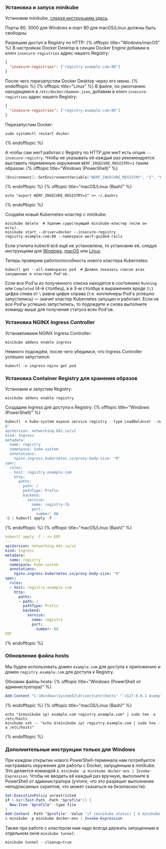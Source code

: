 ### Установка и запуск minikube

Установим minikube, [следуя инструкциям здесь](https://minikube.sigs.k8s.io/docs/start/).

Порты 80, 3000 для Windows и порт 80 для macOS/Linux должны быть свободны.

Разрешим доступ в Registry по HTTP:
{% offtopic title="Windows/macOS" %}
В настройках Docker Desktop в секции Docker Engine добавим в ключ `insecure-registries` адрес нашего Registry:
```json
{
  "insecure-registries": ["registry.example.com:80"]
}
```
После чего перезапустим Docker Desktop через его меню.
{% endofftopic %}
{% offtopic title="Linux" %}
В файле, по умолчанию находящемся в `/etc/docker/daemon.json`, добавим в ключ `insecure-registries` адрес нашего Registry:
```json
{
  "insecure-registries": ["registry.example.com:80"]
}
```
Перезапустим Docker:
```shell
sudo systemctl restart docker
```
{% endofftopic %}

А чтобы сам werf работал с Registry по HTTP для werf есть опция `--insecure-registry`. Чтобы не указывать её каждый раз рекомендуется выставить переменную окружения `WERF_INSECURE_REGISTRY=1` таким образом:
{% offtopic title="Windows (PowerShell)" %}
```powershell
[Environment]::SetEnvironmentVariable("WERF_INSECURE_REGISTRY", "1", "User")
```
{% endofftopic %}
{% offtopic title="macOS/Linux (Bash)" %}
```shell
echo "export WERF_INSECURE_REGISTRY=1" >> ~/.bashrc
```
{% endofftopic %}

Создаём новый Kubernetes-кластер с minikube:
```shell
minikube delete  # Удалим существующий minikube-кластер (если он есть).
minikube start --driver=docker --insecure-registry registry.example.com:80 --namespace werf-guided-rails
```

Если утилита kubectl всё ещё не установлена, то установим её, следуя инструкциям для [Windows](https://kubernetes.io/docs/tasks/tools/install-kubectl-windows/), [macOS](https://kubernetes.io/docs/tasks/tools/install-kubectl-macos/) или [Linux](https://kubernetes.io/docs/tasks/tools/install-kubectl-linux/).

Теперь проверим работоспособность нового кластера Kubernetes:
```shell
kubectl get --all-namespaces pod  # Должно показать список всех запущенных в кластере Pod'ов.
```

Если все Pod'ы из полученного списка находятся в состояниях `Running` или `Completed` (4-й столбец), а в 3-м столбце в выражениях вроде `1\1` цифра слева от `\` равна цифре справа (т.е. контейнеры Pod'а успешно запустились) — значит кластер Kubernetes запущен и работает. Если не все Pod'ы успешно запустились, то подождите и снова выполните команду выше для получения статуса всех Pod'ов.

### Установка NGINX Ingress Controller

Устанавливаем NGINX Ingress Controller:
```shell
minikube addons enable ingress
```

Немного подождём, после чего убедимся, что Ingress Controller успешно запустился:
```shell
kubectl -n ingress-nginx get pod
```

### Установка Container Registry для хранения образов

Установим и запустим Registry:
```shell
minikube addons enable registry
```

Создадим Ingress для доступа к Registry:
{% offtopic title="Windows (PowerShell)" %}
```powershell
kubectl -n kube-system expose service registry --type LoadBalancer --name registry-lb --port 80 --target-port 5000
@'
apiVersion: networking.k8s.io/v1
kind: Ingress
metadata:
  name: registry
  namespace: kube-system
  annotations:
    nginx.ingress.kubernetes.io/proxy-body-size: "0"
spec:
  rules:
  - host: registry.example.com
    http:
      paths:
      - path: /
        pathType: Prefix
        backend:
          service:
            name: registry-lb
            port:
              number: 80
'@ | kubectl apply -f -
```
{% endofftopic %}
{% offtopic title="macOS/Linux (Bash)" %}
```yaml
kubectl apply -f - << EOF
---
apiVersion: networking.k8s.io/v1
kind: Ingress
metadata:
  name: registry
  namespace: kube-system
  annotations:
    nginx.ingress.kubernetes.io/proxy-body-size: "0"
spec:
  rules:
  - host: registry.example.com
    http:
      paths:
      - path: /
        pathType: Prefix
        backend:
          service:
            name: registry
            port:
              number: 80
EOF
```
{% endofftopic %}

### Обновление файла hosts

Мы будем использовать домен `example.com` для доступа к приложению и домен `registry.example.com` для доступа к Registry.

Обновим файлы hosts:
{% offtopic title="Windows (PowerShell от администратора)" %}
```powershell
Add-Content "C:\Windows\System32\drivers\etc\hosts" "`n127.0.0.1 example.com registry.example.com"
```
{% endofftopic %}
{% offtopic title="macOS/Linux (Bash)" %}
```shell
echo "$(minikube ip) example.com registry.example.com" | sudo tee -a /etc/hosts
minikube ssh -- "echo $(minikube ip) registry.example.com | sudo tee -a /etc/hosts"
```
{% endofftopic %}

### Дополнительные инструкции только для Windows

При каждом открытии нового PowerShell-терминала нам потребуется настраивать окружение для работы с Docker, запущенным в minikube. Это делается командой `& minikube -p minikube docker-env | Invoke-Expression`. Чтобы не вводить её каждый раз вручную, выполните в PowerShell от администратора (учтите, что это разрешит выполнение неподписанных скриптов, что может сказаться на безопасности):
```powershell
Set-ExecutionPolicy unrestricted
if (-Not(Test-Path -Path "$profile")) {
  New-Item "$profile" -type file
}
Add-Content -Path "$profile" -Value "if (minikube status) { & minikube -p minikube docker-env | Invoke-Expression }"
& minikube -p minikube docker-env | Invoke-Expression
```

Также при работе с кластером нам надо всегда держать запущенным в отдельном окне `minikube tunnel`:
```powershell
minikube tunnel --cleanup=true
```
